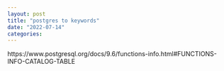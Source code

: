 ```yaml
---
layout: post
title: "postgres to keywords"
date: "2022-07-14"
categories: 
---
```

<p>https://www.postgresql.org/docs/9.6/functions-info.html#FUNCTIONS-INFO-CATALOG-TABLE</p>

